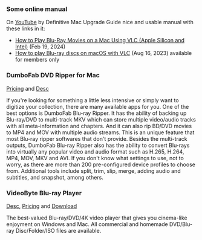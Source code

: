

### Some online manual 

On [YouTube](https://youtu.be/xTzvh0EFg_s?si=fcTk15rnXsuf_t3Y) by Definitive Mac Upgrade Guide nice and usable manual with these links in it:
* [How to Play Blu-Ray Movies on a Mac Using VLC (Apple Silicon and Intel)](https://blog.greggant.com/posts/2024/02/19/how-to-play-blu-rays-on-mac-vlc.html) (Feb 19, 2024)
* [How to play Blu-ray discs on macOS with VLC](https://medium.com/@simonconnah/how-to-play-blu-ray-discs-on-macos-with-vlc-3de7a4f2fa61) (Aug 16, 2023) available for members only

### DumboFab DVD Ripper for Mac
[Pricing](https://www.dumbofab.com/dvd-ripper-pro-mac/buy.html) and [Desc](https://www.dumbofab.com/resource/play-blu-ray-with-vlc-media-player.html)

If you're looking for something a little less intensive or simply want to digitize your collection, there are many available apps for you. One of the best options is DumboFab Blu-ray Ripper. It has the ability of backing up Blu-ray/DVD to multi-track MKV which can store multiple video/audio tracks with all meta-information and chapters. And it can also rip BD/DVD movies to MP4 and MOV with multiple audio streams. This is an unique feature that most Blu-ray ripper softwares that don't provide.
Besides the multi-track outputs, DumboFab Blu-ray Ripper also has the ability to convert Blu-rays into virtually any popular video and audio format such as H.265, H.264, MP4, MOV, MKV and AVI. If you don't know what settings to use, not to worry, as there are more than 200 pre-configured device profiles to choose from. Additional tools include split, trim, slip, merge, adding audio and subtitles, and snapshot, among others.

### VideoByte Blu-ray Player

[Desc](https://videobyte.cc/blu-ray-player/), [Pricing](https://videobyte.cc/blu-ray-player/installation/mac/) and [Download](https://videobyte.cc/blu-ray-player/downloading-mac/)

The best-valued Blu-ray/DVD/4K video player that gives you cinema-like enjoyment on Windows and Mac. All commercial and homemade DVD/Blu-ray Disc/Folder/ISO files are available.

